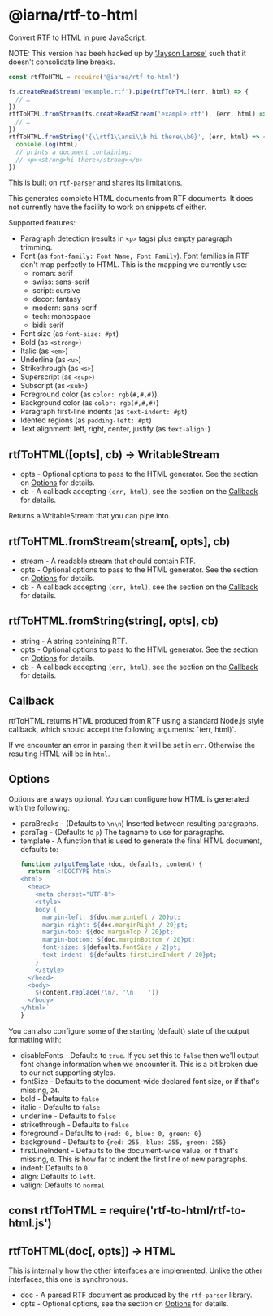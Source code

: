 # @iarna/rtf-to-html

Convert RTF to HTML in pure JavaScript.

NOTE: This version has beeh hacked up by ['Jayson Larose'](mailto:jayson@interlaced.org) such that it doesn't consolidate line breaks.

```js
const rtfToHTML = require('@iarna/rtf-to-html')

fs.createReadStream('example.rtf').pipe(rtfToHTML((err, html) => {
  // …
})
rtfToHTML.fromStream(fs.createReadStream('example.rtf'), (err, html) => {
  // …
})
rtfToHTML.fromString('{\\rtf1\\ansi\\b hi there\\b0}', (err, html) => {
  console.log(html)
  // prints a document containing:
  // <p><strong>hi there</strong></p>
})
```

This is built on [`rtf-parser`](https://www.npmjs.com/package/rtf-parser)
and shares its limitations.

This generates complete HTML documents from RTF documents.  It does not
currently have the facility to work on snippets of either.

Supported features:

* Paragraph detection (results in `<p>` tags) plus empty paragraph trimming.
* Font (as `font-family: Font Name, Font Family`).  Font families in RTF
  don't map perfectly to HTML.  This is the mapping we currently use:
  * roman: serif
  * swiss: sans-serif
  * script: cursive
  * decor: fantasy
  * modern: sans-serif
  * tech: monospace
  * bidi: serif
* Font size (as `font-size: #pt`)
* Bold (as `<strong>`)
* Italic (as `<em>`)
* Underline (as `<u>`)
* Strikethrough (as `<s>`)
* Superscript (as `<sup>`)
* Subscript (as `<sub>`)
* Foreground color (as `color: rgb(#,#,#)`)
* Background color (as `color: rgb(#,#,#)`)
* Paragraph first-line indents (as `text-indent: #pt`)
* Idented regions (as `padding-left: #pt`)
* Text alignment: left, right, center, justify (as `text-align:`)

## rtfToHTML([opts], cb) → WritableStream

* opts - Optional options to pass to the HTML generator. See the section on [Options](#options) for details.
* cb - A callback accepting `(err, html)`, see the section on the [Callback](#callback) for details.

Returns a WritableStream that you can pipe into.

## rtfToHTML.fromStream(stream[, opts], cb)

* stream - A readable stream that should contain RTF.
* opts - Optional options to pass to the HTML generator. See the section on [Options](#options) for details.
* cb - A callback accepting `(err, html)`, see the section on the [Callback](#callback) for details.

## rtfToHTML.fromString(string[, opts], cb)

* string - A string containing RTF.
* opts - Optional options to pass to the HTML generator. See the section on [Options](#options) for details.
* cb - A callback accepting `(err, html)`, see the section on the [Callback](#callback) for details.

## Callback

<a name="callback">
rtfToHTML returns HTML produced from RTF using a standard Node.js style
callback, which should accept the following arguments: `(err, html)`.

If we encounter an error in parsing then it will be set in `err`.  Otherwise
the resulting HTML will be in `html`.

## Options

<a name="options">
Options are always optional. You can configure how HTML is generated with the following:

* paraBreaks - (Defaults to `\n\n`) Inserted between resulting paragraphs.
* paraTag - (Defaults to `p`) The tagname to use for paragraphs.
* template - A function that is used to generate the final HTML document, defaults to:
  ```js
  function outputTemplate (doc, defaults, content) {
    return `<!DOCTYPE html>
  <html>
    <head>
      <meta charset="UTF-8">
      <style>
      body {
        margin-left: ${doc.marginLeft / 20}pt;
        margin-right: ${doc.marginRight / 20}pt;
        margin-top: ${doc.marginTop / 20}pt;
        margin-bottom: ${doc.marginBottom / 20}pt;
        font-size: ${defaults.fontSize / 2}pt;
        text-indent: ${defaults.firstLineIndent / 20}pt;
      }
      </style>
    </head>
    <body>
      ${content.replace(/\n/, '\n    ')}
    </body>
  </html>`
  }
  ```

You can also configure some of the starting (default) state of the output formatting with:

* disableFonts - Defaults to `true`. If you set this to `false` then we'll output font change information when we encounter it. This is
  a bit broken due to our not supporting styles.
* fontSize - Defaults to the document-wide declared font size, or if that's missing, `24`.
* bold - Defaults to `false`
* italic - Defaults to `false`
* underline - Defaults to `false`
* strikethrough - Defaults to `false`
* foreground - Defaults to `{red: 0, blue: 0, green: 0}`
* background - Defaults to `{red: 255, blue: 255, green: 255}`
* firstLineIndent - Defaults to the document-wide value, or if that's missing, `0`. This is how far to indent the first line of new paragraphs.
* indent: Defaults to `0`
* align: Defaults to `left`.
* valign: Defaults to `normal`

## const rtfToHTML = require('rtf-to-html/rtf-to-html.js')
## rtfToHTML(doc[, opts]) → HTML

This is internally how the other interfaces are implemented.  Unlike the
other interfaces, this one is synchronous.

* doc - A parsed RTF document as produced by the `rtf-parser` library.
* opts - Optional options, see the section on [Options](#options) for details.
